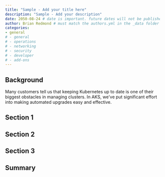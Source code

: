 ```yaml
---
title: "Sample - Add your title here"
description: "Sample - Add your description"
date: 2050-08-24 # date is important. future dates will not be published
author: Brian Redmond # must match the authors.yml in the _data folder
categories: 
- general 
# - general
# - operations
# - networking
# - security
# - developer
# - add-ons
---
```


## Background

Many customers tell us that keeping Kubernetes up to date is one of their biggest obstacles in managing clusters. In AKS, we've put significant effort into making automated upgrades easy and effective. 

## Section 1


## Section 2


## Section 3


## Summary

